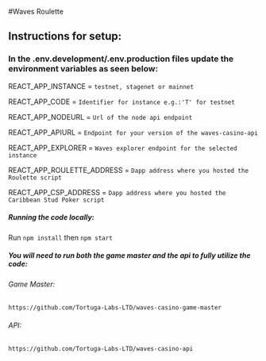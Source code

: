 #Waves Roulette

## Instructions for setup:

### In the .env.development/.env.production files update the environment variables as seen below:

REACT_APP_INSTANCE = `testnet, stagenet or mainnet`

REACT_APP_CODE = `Identifier for instance e.g.:'T' for testnet`

REACT_APP_NODEURL = `Url of the node api endpoint`

REACT_APP_APIURL = `Endpoint for your version of the waves-casino-api`

REACT_APP_EXPLORER = `Waves explorer endpoint for the selected instance`

REACT_APP_ROULETTE_ADDRESS = `Dapp address where you hosted the Roulette script`

REACT_APP_CSP_ADDRESS = `Dapp address where you hosted the Caribbean Stud Poker script`

##### Running the code locally:

Run `npm install` then `npm start`

##### You will need to run both the game master and the api to fully utilize the code:

###### Game Master:

`https://github.com/Tortuga-Labs-LTD/waves-casino-game-master`

###### API:

`https://github.com/Tortuga-Labs-LTD/waves-casino-api`
